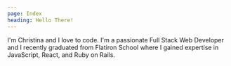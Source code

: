 ```yaml
---
page: Index
heading: Hello There!
---
```

I'm Christina and I love to code. I'm a passionate Full Stack Web
Developer and I recently graduated from Flatiron School where I 
gained expertise in JavaScript, React, and Ruby on Rails. 

